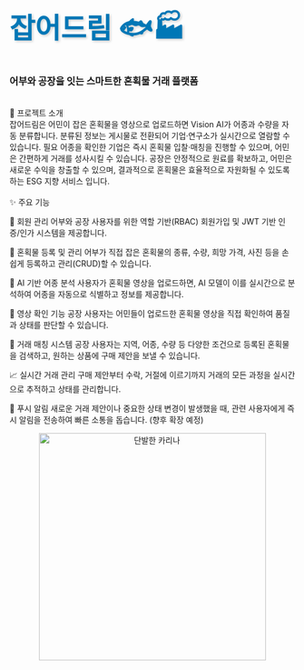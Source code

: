 <div>
<h1 style="color: #0077B6; font-size: 3.5em; font-weight: bold; text-shadow: 2px 2px 4px #cccccc;">
    잡어드림 🐟🏭
  </h1>
  <p style="font-size: 1.2em;">
    <strong>어부와 공장을 잇는 스마트한 혼획물 거래 플랫폼</strong>
  </p>
</div>

<br>
📖 프로젝트 소개
<br>
 잡어드림은 어민이 잡은 혼획물을 영상으로 업로드하면 Vision AI가 어종과 수량을 자동 분류합니다. 분류된 정보는 게시물로 전환되어 기업·연구소가 실시간으로 열람할 수 있습니다. 필요 어종을 확인한 기업은 즉시 혼획물 입찰·매칭을 진행할 수 있으며, 어민은 간편하게 거래를 성사시킬 수 있습니다. 공장은 안정적으로 원료를 확보하고, 어민은 새로운 수익을 창출할 수 있으며, 결과적으로 혼획물은 효율적으로 자원화될 수 있도록 하는 ESG 지향 서비스 입니다. 
<br>

<br>
✨ 주요 기능

👤 회원 관리
어부와 공장 사용자를 위한 역할 기반(RBAC) 회원가입 및 JWT 기반 인증/인가 시스템을 제공합니다.

📝 혼획물 등록 및 관리
어부가 직접 잡은 혼획물의 종류, 수량, 희망 가격, 사진 등을 손쉽게 등록하고 관리(CRUD)할 수 있습니다.

🤖 AI 기반 어종 분석
사용자가 혼획물 영상을 업로드하면, AI 모델이 이를 실시간으로 분석하여 어종을 자동으로 식별하고 정보를 제공합니다.

🎥 영상 확인 기능
공장 사용자는 어민들이 업로드한 혼획물 영상을 직접 확인하여 품질과 상태를 판단할 수 있습니다.

🤝 거래 매칭 시스템
공장 사용자는 지역, 어종, 수량 등 다양한 조건으로 등록된 혼획물을 검색하고, 원하는 상품에 구매 제안을 보낼 수 있습니다.

📈 실시간 거래 관리
구매 제안부터 수락, 거절에 이르기까지 거래의 모든 과정을 실시간으로 추적하고 상태를 관리합니다.

🔔 푸시 알림
새로운 거래 제안이나 중요한 상태 변경이 발생했을 때, 관련 사용자에게 즉시 알림을 전송하여 빠른 소통을 돕습니다. (향후 확장 예정)
 
<p align="center">
 <img src="https://cdn.spotvnews.co.kr/news/photo/202502/732160_1163001_946.jpg" alt="단발한 카리나" width="400px"/>
</p>











